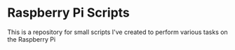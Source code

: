 # Raspberry Pi Scripts

This is a repository for small scripts I've created to perform various tasks on the Raspberry Pi
